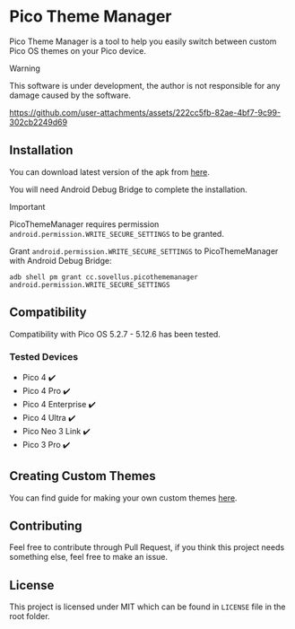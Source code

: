 # Pico Theme Manager

Pico Theme Manager is a tool to help you easily switch between custom Pico OS themes on your Pico device.

> [!WARNING]
> This software is under development, the author is not responsible for any damage caused by the software.

https://github.com/user-attachments/assets/222cc5fb-82ae-4bf7-9c99-302cb2249d69

## Installation

You can download latest version of the apk from [here](https://github.com/Nyabsi/PicoThemeManager/releases). 

You will need Android Debug Bridge to complete the installation.

> [!IMPORTANT]
> PicoThemeManager requires permission `android.permission.WRITE_SECURE_SETTINGS` to be granted.

Grant `android.permission.WRITE_SECURE_SETTINGS` to PicoThemeManager with Android Debug Bridge:

```
adb shell pm grant cc.sovellus.picothememanager android.permission.WRITE_SECURE_SETTINGS
```

## Compatibility

Compatibility with Pico OS 5.2.7 - 5.12.6 has been tested.

### Tested Devices

  - Pico 4 ✔️
  - Pico 4 Pro ✔️
  - Pico 4 Enterprise ✔️
  - Pico 4 Ultra ✔️
  - Pico Neo 3 Link ✔️
  - Pico 3 Pro ✔️

## Creating Custom Themes

You can find guide for making your own custom themes [here](https://gist.github.com/Nyabsi/c14bd38d03d6dc44721779c182762627).

## Contributing

Feel free to contribute through Pull Request, if you think this project needs something else, feel free to make an issue.

## License

This project is licensed under MIT which can be found in `LICENSE` file in the root folder.
